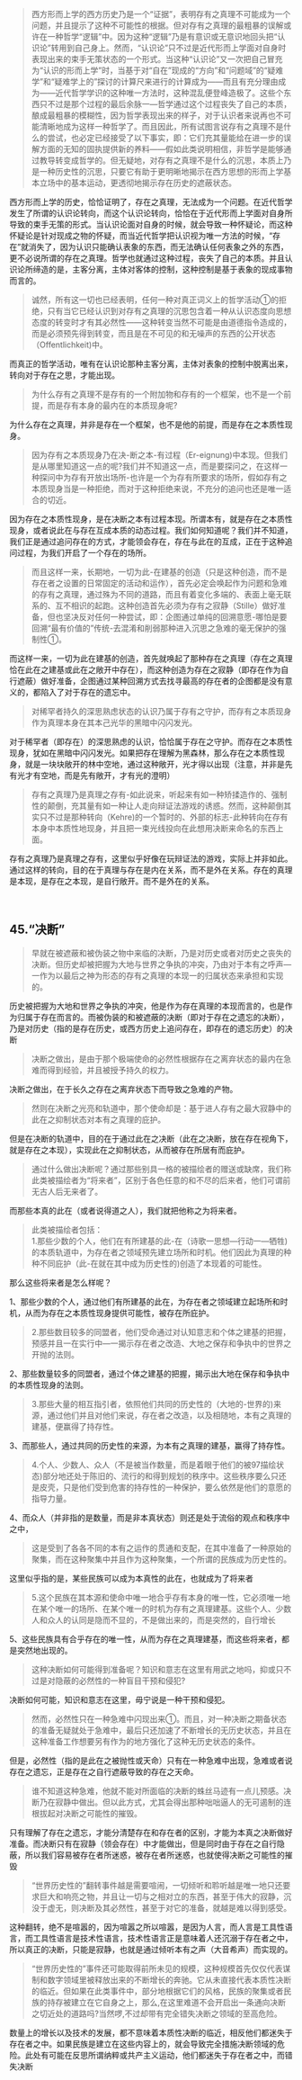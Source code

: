 <blockquote data-pid="sl8c7KKr">西方形而上学的西方历史乃是一个“证据”，表明存有之真理不可能成为一个问题，并且提示了这种不可能性的根据。但对存有之真理的最粗暴的误解或许在一种哲学“逻辑”中。因为这种“逻辑”乃是有意识或无意识地回头把“认识论”转用到自己身上。然而，“认识论”只不过是近代形而上学面对自身时表现出来的束手无策状态的一个形式。当这种“认识论”又一次把自己冒充为“认识的形而上学”时，当基于对“自在”现成的“方向”和“问题域”的“疑难学”和“疑难学上的”探讨的计算尺来进行的计算成为——而且有充分理由成为——近代哲学学识的这种唯一方法时，这种混乱便登峰造极了。这些个东西只不过是那个过程的最后余脉一—哲学通过这个过程丧失了自己的本质，酿成最粗暴的模糊性，因为哲学表现出来的样子，对于认识者来说再也不可能清晰地成为这样一种哲学了。而且因此，所有试图言说存有之真理不是什么的尝试，也必定已经接受了以下事实，即：它们充其量能给在进一步的误解方面的无知的固执提供新的养料——假如此类说明相信，非哲学是能够通过教导转变成哲学的。但无疑地，对存有之真理不是什么的沉思，本质上乃是一种历史性的沉思，只要它有助于更明晰地揭示在西方思想的形而上学基本立场中的基本运动，更透彻地揭示存在历史的遮蔽状态。</blockquote><p data-pid="_flf_zIT">西方形而上学的历史，恰恰证明了，存在之真理，无法成为一个问题。在近代哲学发生了所谓的认识论转向，而这个认识论转向，恰恰在于近代形而上学面对自身所导致的束手无策的形式。当认识论面对自身的时候，就会导致一种怀疑论，而这种怀疑论是针对现成之物的怀疑，而当近代哲学把认识视为唯一方法的时候，“存在”就消失了，因为认识只能确认表象的东西，而无法确认任何表象之外的东西，更不必说所谓的存在之真理。哲学也就通过这种过程，丧失了自己的本质。并且认识论所缔造的是，主客分离，主体对客体的控制，这种控制是基于表象的现成事物而言的。</p><blockquote data-pid="Xo-2_RHI">诚然，所有这一切也已经表明，任何一种对真正词义上的哲学活动①的拒绝，只有当它已经认识到对存有之真理的沉思包含着一种从认识态度向思想态度的转变时才有其必然性——这种转变当然不可能是由道德指令造成的，而是必须预先得到转变，而且是在不可见的和无噪声的东西的公开状态（Offentlichkeit)中。</blockquote><p data-pid="DnbCef5Q">而真正的哲学活动，唯有在认识论那种主客分离，主体对表象的控制中脱离出来，转向对于存在之思，才能出现。</p><blockquote data-pid="H7yBnafy">为什么存有之真理不是存有的一个附加物和存有的一个框架，也不是一个前提，而是存有本身的最内在的本质现身呢?</blockquote><p data-pid="lU0MkOPt">为什么存在之真理，并非是存在一个框架，也不是他的前提，而是存在之本质性现身。</p><blockquote data-pid="BHiYGlfK">因为存有之本质现身乃在决-断之本-有过程（Er-eignung)中本现。但我们是从哪里知道这一点的呢?我们并不知道这一点，而是要探问之，在这样一种探问中为存有开放出场所-也许是一个为存有所要求的场所，假如存有之本质现身当是一种拒绝，而对于这种拒绝来说，不充分的追问也还是唯一适合的切近。</blockquote><p data-pid="y7jrBwKl">因为存在之本质性现身，是在决断之本有过程本现。所谓本有，就是存在之本质性现身，或者说此在与存在互成本质的动态过程。我们如何知道呢？我们并不知道，我们正是通过追问存在的方式，才能领会存在，存在与此在的互成，正在于这种追问过程，为我们开启了一个存在的场所。</p><blockquote data-pid="p19fEbjc">而且这样一来，长期地，一切为此-在建基的创造（只是这种创造，而不是存在者之设置的日常固定的活动和运作），首先必定会唤起作为问题和急难的存有之真理，通过殊为不同的道路，而且有着变化多端的、表面上毫无联系的、互不相识的起跑。这种创造首先必须为存有之寂静（Stille）做好准备，但也坚决反对任何一种尝试，即：企图通过单纯的回溯意愿-哪怕是要回溯“最有价值的”传统-去混淆和削弱那种进入沉思之急难的毫无保护的强制性①。</blockquote><p data-pid="vuJyAmC4">而这样一来，一切为此在建基的创造，首先就唤起了那种存在之真理（存在之真理恰在此在之建基或此在之敞开中存在），而这种创造为存在之寂静（即存在作为自行遮蔽）做好准备，企图通过某种回溯方式去找寻最高的存在者的企图都是没有意义的，都陷入了对于存在的遗忘中。</p><blockquote data-pid="GD7S4U7G">对稀罕者持久的深思熟虑状态的认识乃属于存有之守护，而存有之本质现身作为真理本身在其本己光华的黑暗中闪闪发光。</blockquote><p data-pid="LZMaHb4x">对于稀罕者（即存在）的深思熟虑的认识，恰恰属于存在之守护。而存在之本质性现身，犹如在黑暗中闪闪发光。如果把存在理解为黑森林，那么存在之本质性现身，就是一块块敞开的林中空地，通过这种敞开，光才得以出现（注意，并非是先有光才有空地，而是先有敞开，才有光的澄明）</p><blockquote data-pid="yuwEIJxO">存有之真理乃是真理之存有-如此说来，听起来有如一种矫揉造作的、强制性的颠倒，充其量有如一种让人走向辩证法游戏的诱惑。然而，这种颠倒其实只不过是那种转向（Kehre)的一个暂时的、外部的标志-此种转向在存有本身中本质性地现身，并且把一束光线投向在此想用决断来命名的东西上面。</blockquote><p data-pid="cK-VyYWD">存有之真理乃是真理之存有，这里似乎好像在玩辩证法的游戏，实际上并非如此。通过这样的转向，目的在于真理与存在是内在关系，而不是外在关系。存在的真理是本现，是存在之本现，是自行敞开。而不是外在的关系。</p><p><br></p><h2>45.“决断”</h2><blockquote data-pid="X_hyUWam">早就在被遮蔽和被伪装之物中来临的决断，乃是对历史或者对历史之丧失的决断。但历史却被把握为大地与世界之争执的冲突，乃由对于本有之呼声—一作为以最后之神为形态的存有之真理的本现一的归属状态来承担和实现的。</blockquote><p data-pid="axYPdyE2">历史被把握为大地和世界之争执的冲突，他是作为存在真理的本现而言的，也是作为归属于存在而言的。而被伪装的和被遮蔽的决断（即对于存在之遗忘的决断），乃是对历史（指的是存在历史，或西方历史上追问存在，即存在的遗忘历史）的决断</p><blockquote data-pid="3r4aY_02">决断之做出，是由于那个极端使命的必然性根据存在之离弃状态的最内在急难而得到经验，并且被授予持久的权力。</blockquote><p data-pid="oOaMNDvj">决断之做出，在于长久之存在之离弃状态下而导致之急难的产物。</p><blockquote data-pid="XYCp_G2n">然则在决断之光亮和轨道中，那个使命却是：基于进人存有之最大寂静中的此在之抑制状态对本有之真理的庇护。</blockquote><p data-pid="ym19CH1V">但是在决断的轨道中，目的在于通过此在之决断（此在之决断，放在存在视角下，就是存在之本现），实现此在之抑制状态，从而被存在所居有而庇护。</p><blockquote data-pid="rW8GvUX1">通过什么做出决断呢？通过那些别具一格的被描绘者的赠送或缺席，我们称此类被描绘者为“将来者”，区别于各色任意的和不尽的后来者，他们可谓前无古人后无来者了。</blockquote><p data-pid="B-oKyL8w">而那些本真的此在（或者说得道之人），我们就把他称之为将来者。</p><blockquote data-pid="2rb5fs8y">此类被描绘者包括：<br>1.那些少数的个人，他们在有所建基的此-在（诗歌一思想—行动一—牺牲)的本质轨道中，为存在者之领域预先建立场所和时机。他们因此为真理的种种不同庇护（此-在就在其中成为历史性的)创造了本现着的可能性。</blockquote><p data-pid="rZN0sGYf">那么这些将来者是怎么样呢？</p><p data-pid="RlsARVLQ">1、那些少数的个人，通过他们有所建基的此在，为存在者之领域建立起场所和时机，从而为存在之本质性现身提供可能性，被存在所庇护。</p><blockquote data-pid="J9cHqBQs">2.那些数目较多的同盟者，他们受命通过对认知意志和个体之建基的把握，预感并且一在实行中—一揭示存在者之改造、大地之保存和争执中的世界之开抛的法则。</blockquote><p data-pid="tulxitwx">2、那些数量较多的同盟者，通过个体之建基的把握，揭示出大地在保存和争执中的本质性现身的法则。</p><blockquote data-pid="XjLuolD3">3.那些大量的相互指引者，依照他们共同的历史性的（大地的-世界的)来源，通过他们并且对他们来说，存在者之改造，以及相随地，本有之真理的建基，便赢得了持存性。</blockquote><p data-pid="Kl405dVp">3、而那些人，通过共同的历史性的来源，为本有之真理的建基，赢得了持存性。</p><blockquote data-pid="IR0L7xK5">4.个人、少数人、众人（不是被当作数量，而是着眼于他们的被97描绘状态)部分地还处于陈旧的、流行的和得到规划的秩序中。这些秩序要么只还是皮壳，只是他们受到危害的持存性的一种保护，要么依然是他们的意愿的指导力量。</blockquote><p data-pid="6WOO5fbb">4、而众人（并非指的是数量，而是非本真状态）则还是处于流俗的观点和秩序中之中，</p><blockquote data-pid="q_y_RhLO">这是受到了各各不同的本有之运作的贯通和支配，在其中准备了一种原始的聚集，而在这种聚集中并且作为这种聚集，一个所谓的民族成为历史性的。</blockquote><p data-pid="RsoCQj88">这里似乎指的是，某些民族可以成为本真性的此在，也就成为了将来者</p><blockquote data-pid="VL-Ub-NP">5.这个民族在其本源和使命中唯一地合乎存有本身的唯一性，它必须唯一地在某个唯一的场所、在某个唯一的时机为存有之真理建基。这些个人、少数人和众人的认同是隐而不显的，不是做出来的，而是突然的，自行增长</blockquote><p data-pid="O99N_s-K">5、这些民族具有合乎存在的唯一性，从而为存在之真理建基，而这些将来者，都是突然地出现的。</p><blockquote data-pid="uiQEnjk1">这种决断如何可能得到准备呢？知识和意志在这里有用武之地吗，抑或只不过是对隐蔽的必然性的一种盲目干预和侵犯?</blockquote><p data-pid="G5jzOBQ1">决断如何可能，知识和意志在这里，毋宁说是一种干预和侵犯。</p><blockquote data-pid="9027a9kx">然而，必然性只在一种急难中闪现出来①。而且，对一种决断之期备状态的准备无疑就处于急难中，最后只还加速了不断增长的无历史状态，并且在这种准备工作想要另有作为的地方强化了这种无历史状态的条件。</blockquote><p data-pid="P5kc3Z8P">但是，必然性（指的是此在之被抛性或天命）只有在一种急难中出现，急难或者说存在之遗忘，正是存在之自行遮蔽导致的存在之天命。</p><blockquote data-pid="j_VAcsPK">谁不知道这种急难，他就不能对所面临的决断的蛛丝马迹有一点儿预感。决断乃在寂静中做出。但以此方式，尤其会得出那种咄咄逼人的无可遏制的连根拔起对决断之可能性的摧毁。</blockquote><p data-pid="dr2kTflP">只有理解了存在之遗忘，才能分清楚存在和存在者的区别，才能为本真之决断做好准备。而决断只有在寂静（领会存在）中才能做出，但是同时由于存在之自行隐蔽，所以我们容易被存在者所迷惑，被存在者所迷惑，也就使得决断之可能性的摧毁</p><blockquote data-pid="hFIIVzHM">“世界历史性的”翻转事件越是需要喧闹，一切倾听和聆听越是唯一地只还要求巨大和响亮之物，并且让一切与之相对立的东西，甚至于伟大的寂静，沉没于虚无，则决断及其必然性，甚至于对它的准备，就越是难以得到感受。</blockquote><p data-pid="oHQPIKLx">这种翻转，绝不是喧嚣的，因为喧嚣之所以喧嚣，是因为人言，而人言是工具性语言，而工具性语言是技术性语言，技术性语言正是意味着人还沉溺于存在者之中，所以真正的决断，只能是寂静，也就是通过倾听本有之声（大音希声）而实现的。</p><blockquote data-pid="t7YELPDC">“世界历史性的”事件还可能取得前所未见的规模，这种规模首先仅仅代表谋制和数字领域里被释放出来的不断增长的奔驰。它从未直接代表本质性决断的临近。但如果在此类事件中，部分地根据它们的风格，民族的聚集或者民族的持存被建立在它自身之上，那么,在这里难道不会开启出一条通向决断之切近处的道路吗?当然啰,不过却带有完全错失决断之领域的至高危险。</blockquote><p data-pid="Qhvc5Knr">数量上的增长以及技术的发展，都不意味着本质性决断的临近，相反他们都迷失于存在者之中。如果民族是建立在这些内容上的，就会导致完全措施决断领域的危险。此处有可能在反思所谓纳粹或共产主义运动，他们都迷失于存在者之中，而错失决断</p><p></p>
